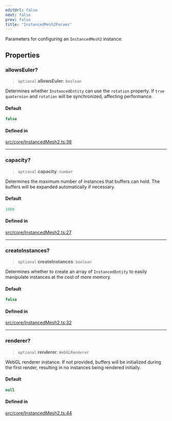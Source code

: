 ```yaml
---
editUrl: false
next: false
prev: false
title: "InstancedMesh2Params"
---
```


Parameters for configuring an `InstancedMesh2` instance.

## Properties

### allowsEuler?

> `optional` **allowsEuler**: `boolean`

Determines whether `InstancedEntity` can use the `rotation` property.
If `true` `quaternion` and `rotation` will be synchronized, affecting performance.

#### Default

```ts
false
```

#### Defined in

[src/core/InstancedMesh2.ts:38](https://github.com/three-ez/instanced-mesh/blob/85018850a35ef66e53e9b7df12c8fcc2c395066b/src/core/InstancedMesh2.ts#L38)

***

### capacity?

> `optional` **capacity**: `number`

Determines the maximum number of instances that buffers can hold.
The buffers will be expanded automatically if necessary.

#### Default

```ts
1000
```

#### Defined in

[src/core/InstancedMesh2.ts:27](https://github.com/three-ez/instanced-mesh/blob/85018850a35ef66e53e9b7df12c8fcc2c395066b/src/core/InstancedMesh2.ts#L27)

***

### createInstances?

> `optional` **createInstances**: `boolean`

Determines whether to create an array of `InstancedEntity` to easily manipulate instances at the cost of more memory.

#### Default

```ts
false
```

#### Defined in

[src/core/InstancedMesh2.ts:32](https://github.com/three-ez/instanced-mesh/blob/85018850a35ef66e53e9b7df12c8fcc2c395066b/src/core/InstancedMesh2.ts#L32)

***

### renderer?

> `optional` **renderer**: `WebGLRenderer`

WebGL renderer instance.
If not provided, buffers will be initialized during the first render, resulting in no instances being rendered initially.

#### Default

```ts
null
```

#### Defined in

[src/core/InstancedMesh2.ts:44](https://github.com/three-ez/instanced-mesh/blob/85018850a35ef66e53e9b7df12c8fcc2c395066b/src/core/InstancedMesh2.ts#L44)
